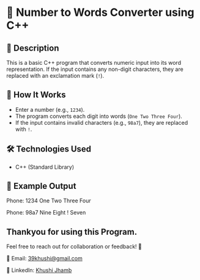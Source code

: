 # 🔢 Number to Words Converter using C++

## 📖 Description
This is a basic C++ program that converts numeric input into its word representation. If the input contains any non-digit characters, they are replaced with an exclamation mark (`!`).

## 🚀 How It Works
- Enter a number (e.g., `1234`).
- The program converts each digit into words (`One Two Three Four`).
- If the input contains invalid characters (e.g., `98a7`), they are replaced with `!`.

## 🛠️ Technologies Used
- C++ (Standard Library)

## 📸 Example Output
Phone: 1234 One Two Three Four

Phone: 98a7 Nine Eight ! Seven



## Thankyou for using this Program.

Feel free to reach out for collaboration or feedback! 🚀

📧 Email: 39khushi@gmail.com  

🔗 LinkedIn: [Khushi Jhamb](https://www.linkedin.com/in/khushi-jhamb/)  
